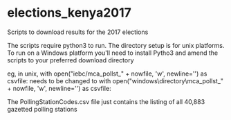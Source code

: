 # elections_kenya2017
Scripts to download results for the 2017 elections


The scripts require python3 to run. The directory setup is for unix platforms. To run on a Windows platform you'll need to install Pytho3 and amend the scripts to your preferred download directory

eg, in unix, with open("iebc/mca_pollst_" + nowfile, 'w', newline='') as csvfile:
needs to be changed to with open("windows\directory\mca_pollst_" + nowfile, 'w', newline='') as csvfile:

The PollingStationCodes.csv file just contains the listing of all 40,883 gazetted polling stations 
